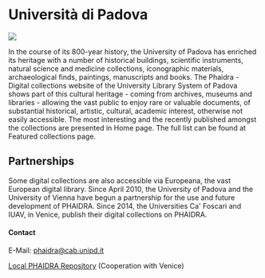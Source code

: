 # Università di Padova

![](/assets/img/partner_logos/csm_unipa.svg)

In the course of its 800-year history, the University of Padova has enriched its heritage with a number of historical buildings, scientific instruments, natural science and medicine collections, iconographic materials, archaeological finds, paintings, manuscripts and books. The Phaidra - Digital collections website of the University Library System of Padova shows part of this cultural heritage - coming from archives, museums and libraries - allowing the vast public to enjoy rare or valuable documents, of substantial historical, artistic, cultural, academic interest, otherwise not easily accessible. The most interesting and the recently published amongst the collections are presented in Home page. The full list can be found at Featured collections page.

## Partnerships
Some digital collections are also accessible via Europeana, the vast European digital library. Since April 2010, the University of Padova and the University of Vienna have begun a partnership for the use and future development of PHAIDRA. Since 2014, the Universities Ca' Foscari and IUAV, in Venice, publish their digital collections on PHAIDRA.

 

#### Contact 
E-Mail: <phaidra@cab.unipd.it>


[Local PHAIDRA Repository](https://phaidra.cab.unipd.it/) (Cooperation with Venice) 
